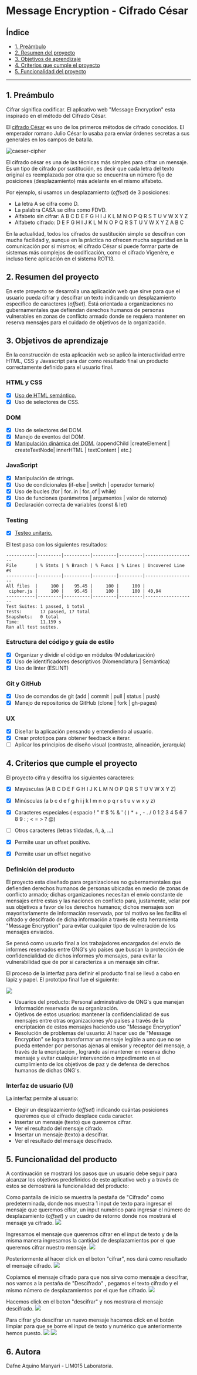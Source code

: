 # Message Encryption - Cifrado César

## Índice

* [1. Preámbulo](#1-preámbulo)
* [2. Resumen del proyecto](#2-resumen-del-proyecto)
* [3. Objetivos de aprendizaje](#3-objetivos-de-aprendizaje)
* [4. Criterios que cumple el proyecto](#4-criterios-que-cumple-el-proyecto)
* [5. Funcionalidad del proyecto](#5-funcionalidad-del-proyecto)

***

## 1. Preámbulo

Cifrar significa codificar. El aplicativo web "Message Encryption" esta inspirado en el método del Cifrado César.

El [cifrado César](https://en.wikipedia.org/wiki/Caesar_cipher)
es uno de los primeros métodos de cifrado conocidos. El emperador romano Julio
César lo usaba para enviar órdenes secretas a sus generales en los campos de
batalla.

![caeser-cipher](https://upload.wikimedia.org/wikipedia/commons/thumb/2/2b/Caesar3.svg/2000px-Caesar3.svg.png)

El cifrado césar es una de las técnicas más simples para cifrar un mensaje. Es
un tipo de cifrado por sustitución, es decir que cada letra del texto original
es reemplazada por otra que se encuentra un número fijo de posiciones
(desplazamiento) más adelante en el mismo alfabeto.

Por ejemplo, si usamos un desplazamiento (_offset_) de 3 posiciones:

* La letra A se cifra como D.
* La palabra CASA se cifra como FDVD.
* Alfabeto sin cifrar: A B C D E F G H I J K L M N O P Q R S T U V W X Y Z
* Alfabeto cifrado: D E F G H I J K L M N O P Q R S T U V W X Y Z A B C

En la actualidad, todos los cifrados de sustitución simple se descifran con
mucha facilidad y, aunque en la práctica no ofrecen mucha seguridad en la
comunicación por sí mismos; el cifrado César sí puede formar parte de sistemas
más complejos de codificación, como el cifrado Vigenère, e incluso tiene
aplicación en el sistema ROT13.

## 2. Resumen del proyecto

En este proyecto se desarrolla una aplicación web que sirve para que el usuario pueda cifrar y descifrar un texto indicando un desplazamiento específico de caracteres (_offset_).
Está orientada a organizaciones no gubernamentales que defiendan derechos humanos de personas vulnerables en zonas de conflicto armado donde se requiera mantener en reserva mensajes para el cuidado de objetivos de la organización. 


## 3. Objetivos de aprendizaje

En la construcción de esta aplicación web se aplicó la interactividad entre HTML, CSS y Javascript para dar como resultado final un producto correctamente definido para el usuario final.

### HTML y CSS

* [x] [Uso de HTML semántico.](https://developer.mozilla.org/en-US/docs/Glossary/Semantics#Semantics_in_HTML)
* [x] Uso de selectores de CSS.

### DOM

* [x] Uso de selectores del DOM.
* [x] Manejo de eventos del DOM.
* [x] [Manipulación dinámica del DOM.](https://developer.mozilla.org/es/docs/Referencia_DOM_de_Gecko/Introducci%C3%B3n)
(appendChild |createElement | createTextNode| innerHTML | textContent | etc.)

### JavaScript

* [x] Manipulación de strings.
* [x] Uso de condicionales (if-else | switch | operador ternario)
* [x] Uso de bucles (for | for..in | for..of | while)
* [x] Uso de funciones (parámetros | argumentos | valor de retorno)
* [x] Declaración correcta de variables (const & let)

### Testing

* [x] [Testeo unitario.](https://jestjs.io/docs/es-ES/getting-started)

El test pasa con los siguientes resultados:

```text
-----------|---------|----------|---------|---------|-------------------
File       | % Stmts | % Branch | % Funcs | % Lines | Uncovered Line #s
-----------|---------|----------|---------|---------|-------------------
All files  |     100 |    95.45 |     100 |     100 |                  
 cipher.js |     100 |    95.45 |     100 |     100 | 40,94            
-----------|---------|----------|---------|---------|-------------------
Test Suites: 1 passed, 1 total
Tests:       17 passed, 17 total
Snapshots:   0 total
Time:        11.159 s
Ran all test suites.
```


### Estructura del código y guía de estilo

* [x] Organizar y dividir el código en módulos (Modularización)
* [x] Uso de identificadores descriptivos (Nomenclatura | Semántica)
* [x] Uso de linter (ESLINT)

### Git y GitHub

* [x] Uso de comandos de git (add | commit | pull | status | push)
* [x] Manejo de repositorios de GitHub (clone | fork | gh-pages)

### UX

* [x] Diseñar la aplicación pensando y entendiendo al usuario.
* [x] Crear prototipos para obtener feedback e iterar.
* [ ] Aplicar los principios de diseño visual (contraste, alineación, jerarquía)

## 4. Criterios que cumple el proyecto

El proyecto cifra y descifra los siguientes caracteres:

* [x] Mayúsculas (A B C D E F G H I J K L M N O P Q R S T U V W X Y Z)

* [x] Minúsculas (a b c d e f g h i j k l m n o p q r s t u v w x y z)

* [x] Caracteres especiales ( espacio ! " # $ % & ' ( ) * + , - . / 0 1 2 3 4 5 6 7 8 9 : ; < = > ? @)

* [ ] Otros caracteres (letras tíldadas, ñ, á, ...)

* [x] Permite usar un offset positivo.

* [x] Permite usar un offset negativo

### Definición del producto

El proyecto esta diseñado para organizaciones no gubernamentales que defienden derechos humanos de personas ubicadas en medio de zonas de conflicto armado; dichas organizaciones necesitan el envío constante de mensajes entre estas y las naciones en conflicto para, justamente, velar por sus objetivos a favor de los derechos humanos; dichos mensajes son mayoritariamente de información reservada, por tal motivo se les facilita el cifrado y descifrado de dicha información a través de esta herramienta "Message Encryption" para evitar cualquier tipo de vulneración de los mensajes enviados.

Se pensó como usuario final a los trabajadores encargados del envío de informes reservados entre ONG's y/o países que buscan la protección de confidencialidad de dichos informes y/o mensajes, para evitar la vulnerabilidad que de por sí caracteriza a un mensaje sin cifrar. 

El proceso de la interfaz para definir el producto final se llevó a cabo en lápiz y papel. El prototipo final fue el siguiente:

![](prototipo/MessageEncryption.jpg)


* Usuarios del producto: Personal adminstrativo de ONG's que manejan información reservada de su organización.
* Ojetivos de estos usuarios: mantener la confidencialidad de sus mensajes entre otras organizaciones y/o países a través de la encriptación de estos mensajes haciendo uso "Message Encryption"
* Resolución de problemas del usuario: Al hacer uso de "Message Encryption" se logra transformar un mensaje legible a uno que no se pueda entender por personas ajenas al emisor y receptor del mensaje, a través de la encriptación , logrando así mantener en reserva dicho mensaje y evitar cualquier intervención o impedimento en el cumplimiento de los objetivos de paz y de defensa de derechos humanos de dichas ONG's.

### Interfaz de usuario (UI)

La interfaz permite al usuario:

* Elegir un desplazamiento (_offset_) indicando cuántas posiciones queremos que el cifrado desplace cada caracter.
* Insertar un mensaje (texto) que queremos cifrar.
* Ver el resultado del mensaje cifrado.
* Insertar un mensaje (texto) a descifrar.
* Ver el resultado del mensaje descifrado.




## 5. Funcionalidad del producto 

A continuación se mostrará los pasos que un usuario debe seguir para alcanzar los objetivos predefinidos de este aplicativo web y a través de estos se demostrará la funcionalidad del producto:

Como pantalla de inicio se muestra la pestaña de "Cifrado" como predeterminada, donde nos muestra 1 input de texto para ingresar el mensaje que queremos cifrar, un input numérico para ingresar el número de desplazamiento (_offset_) y un cuadro de retorno donde nos mostrará el mensaje ya cifrado.
![](funcionalidad/pantallaDeInicio.JPG)

Ingresamos el mensaje que queremos cifrar en el input de texto y de la misma manera ingresamos la cantidad de desplazamientos por el que queremos cifrar nuestro mensaje.
![](funcionalidad/mensajeAcifrar.JPG)

Posteriormente al hacer click en el boton "cifrar", nos dará como resultado el mensaje cifrado.
![](funcionalidad/cifrado.JPG)

Copiamos el mensaje cifrado para que nos sirva como mensaje a descifrar, nos vamos a la pestaña de "Descifrado" , pegamos el texto cifrado y el mismo número de desplazamientos por el que fue cifrado.
![](funcionalidad/mensajeAdescifrar.JPG)

Hacemos click en el boton "descifrar" y nos mostrara el mensaje descifrado.
![](funcionalidad/descifrado.JPG)

Para cifrar y/o descifrar un nuevo mensaje hacemos click en el botón limpiar para que se borre el input de texto y numérico que anteriormente hemos puesto.
![](funcionalidad/limpiarDescifrado.JPG)
![](funcionalidad/limpiarCifrado.JPG)

## 6. Autora

Dafne Aquino Manyari - LIM015 Laboratoria.
